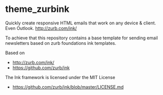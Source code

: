 # theme_zurbink
Quickly create responsive HTML emails that work on any device &amp; client. Even Outlook. http://zurb.com/ink/

To achieve that this repository contains a base template for sending email newsletters based on zurb foundations ink templates.

Based on
* http://zurb.com/ink/
* https://github.com/zurb/ink

The Ink framework is licensed under the MIT License
* https://github.com/zurb/ink/blob/master/LICENSE.md
